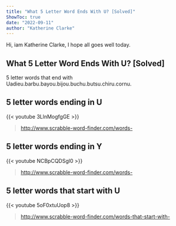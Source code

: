 ```yaml
---
title: "What 5 Letter Word Ends With U? [Solved]"
ShowToc: true 
date: "2022-09-11"
author: "Katherine Clarke" 
---
```


Hi, iam Katherine Clarke, I hope all goes well today.
## What 5 Letter Word Ends With U? [Solved]
5 letter words that end with Uadieu.barbu.bayou.bijou.buchu.butsu.chiru.cornu.

## 5 letter words ending in U
{{< youtube 3LlnMogfgGE >}}
>http://www.scrabble-word-finder.com/words-

## 5 letter words ending in Y
{{< youtube NCBpCQDSgl0 >}}
>http://www.scrabble-word-finder.com/words-

## 5 letter words that start with U
{{< youtube 5oF0xtuUop8 >}}
>http://www.scrabble-word-finder.com/words-that-start-with-

